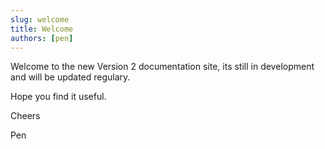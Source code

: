 ```yaml
---
slug: welcome
title: Welcome
authors: [pen]
---
```


Welcome to the new Version 2 documentation site, its still in development and will be updated regulary.

Hope you find it useful.

Cheers

Pen